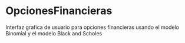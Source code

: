 # OpcionesFinancieras

Interfaz grafica de usuario para opciones financieras usando el modelo 
Binomial y el modelo Black and Scholes
